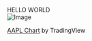 HELLO WORLD<br>
![Image](https://media.gettyimages.com/videos/medium-shot-baboon-eating-banana-video-id712-49?s=640x640)


<!-- TradingView Widget BEGIN -->
<div class="tradingview-widget-container">
  <div id="tradingview_95af6"></div>
  <div class="tradingview-widget-copyright"><a href="https://www.tradingview.com/symbols/NASDAQ-AAPL/" rel="noopener" target="_blank"><span class="blue-text">AAPL Chart</span></a> by TradingView</div>
  <script type="text/javascript" src="https://s3.tradingview.com/tv.js"></script>
  <script type="text/javascript">
  new TradingView.widget(
  {
  "width": 980,
  "height": 610,
  "symbol": "NASDAQ:AAPL",
  "interval": "D",
  "timezone": "Etc/UTC",
  "theme": "Light",
  "style": "1",
  "locale": "en",
  "toolbar_bg": "#f1f3f6",
  "enable_publishing": false,
  "allow_symbol_change": true,
  "container_id": "tradingview_95af6"
}
  );
  </script>
</div>
<!-- TradingView Widget END -->

